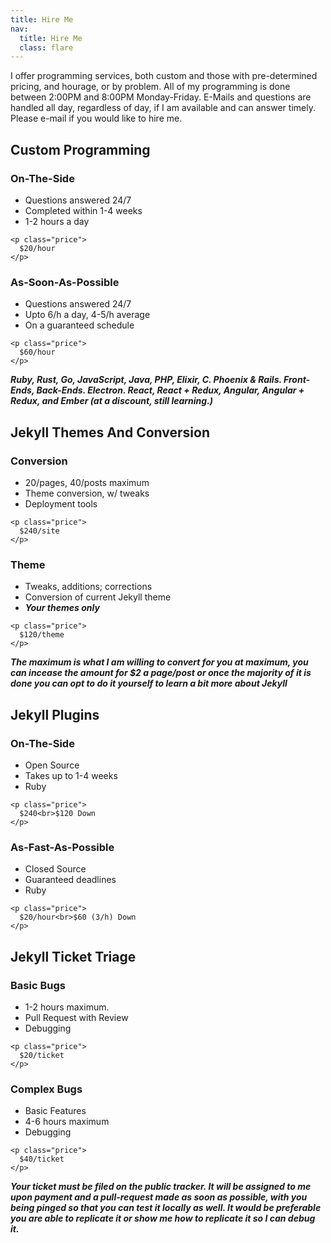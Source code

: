 ```yaml
---
title: Hire Me
nav:
  title: Hire Me
  class: flare
---
```


I offer programming services, both custom and those with pre-determined
pricing, and hourage, or by problem. All of my programming is done between
2:00PM and 8:00PM Monday-Friday. E-Mails and questions are handled all
day, regardless of day, if I am available and can answer timely. Please
e-mail if you would like to hire me.

## Custom Programming

<div class="pricebox">
  <div>
    <h3>On-The-Side</h3>
    <ul>
      <li>Questions answered 24/7</li>
      <li>Completed within 1-4 weeks</li>
      <li>1-2 hours a day</li>
    </ul>

    <p class="price">
      $20/hour
    </p>
  </div>

  <div>
    <h3>As-Soon-As-Possible</h3>
    <ul>
      <li>Questions answered 24/7</li>
      <li>Upto 6/h a day, 4-5/h average</li>
      <li>On a guaranteed schedule</li>
    </ul>

    <p class="price">
      $60/hour
    </p>
  </div>
</div>

***Ruby, Rust, Go, JavaScript, Java, PHP, Elixir, C.  Phoenix & Rails.
Front-Ends, Back-Ends. Electron. React, React + Redux, Angular, Angular + Redux,
and Ember (at a discount, still learning.)***

## Jekyll Themes And Conversion

<div class="pricebox">
  <div>
    <h3>Conversion</h3>
    <ul>
      <li>20/pages, 40/posts maximum</li>
      <li>Theme conversion, w/ tweaks</li>
      <li>Deployment tools</li>
    </ul>

    <p class="price">
      $240/site
    </p>
  </div>

  <div>
    <h3>Theme</h3>
    <ul>
      <li>Tweaks, additions; corrections</li>
      <li>Conversion of current Jekyll theme</li>
      <li><b><i>Your themes only</i></b></li>
    </ul>

    <p class="price">
      $120/theme
    </p>
  </div>
</div>

***The maximum is what I am willing to convert for you at maximum, you can
incease the amount for $2 a page/post or once the majority of it is done you
can opt to do it yourself to learn a bit more about Jekyll***

## Jekyll Plugins

<div class="pricebox">
  <div>
    <h3>On-The-Side</h3>
    <ul>
      <li>Open Source</li>
      <li>Takes up to 1-4 weeks</li>
      <li>Ruby</li>
    </ul>

    <p class="price">
      $240<br>$120 Down
    </p>
  </div>

  <div>
    <h3>As-Fast-As-Possible</h3>
    <ul>
      <li>Closed Source</li>
      <li>Guaranteed deadlines</li>
      <li>Ruby</li>
    </ul>

    <p class="price">
      $20/hour<br>$60 (3/h) Down
    </p>
  </div>
</div>


## Jekyll Ticket Triage

<div class="pricebox">
  <div>
    <h3>Basic Bugs</h3>
    <ul>
      <li>1-2 hours maximum.</li>
      <li>Pull Request with Review</li>
      <li>Debugging</li>
    </ul>

    <p class="price">
      $20/ticket
    </p>
  </div>

  <div>
    <h3>Complex Bugs</h3>
    <ul>
      <li>Basic Features</li>
      <li>4-6 hours maximum</li>
      <li>Debugging</li>
    </ul>

    <p class="price">
      $40/ticket
    </p>
  </div>
</div>

***Your ticket must be filed on the public tracker. It will be assigned to
me upon payment and a pull-request made as soon as possible, with you being
pinged so that you can test it locally as well.  It would be preferable you
are able to replicate it or show me how to replicate it so I can debug it.***
